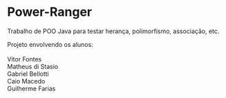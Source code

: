 # Power-Ranger
Trabalho de POO Java para testar herança, polimorfismo, associação, etc.

Projeto envolvendo os alunos:
<br>
<br>Vitor Fontes 
<br>Matheus di Stasio
<br>Gabriel Bellotti
<br>Caio Macedo
<br>Guilherme Farias
